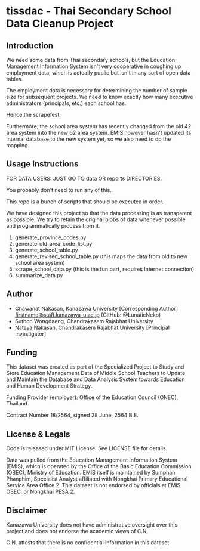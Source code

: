 # tissdac - Thai Secondary School Data Cleanup Project

## Introduction

We need some data from Thai secondary schools, but the Education Management
Information System isn't very cooperative in coughing up employment data, which
is actually public but isn't in any sort of open data tables.

The employment data is necessary for determining the number of sample size for
subsequent projects. We need to know exactly how many executive administrators
(principals, etc.) each school has.

Hence the scrapefest.

Furthermore, the school area system has recently changed from the old 42 area
system into the new 62 area system. EMIS however hasn't updated its internal
database to the new system yet, so we also need to do the mapping.

## Usage Instructions

FOR DATA USERS: JUST GO TO data OR reports DIRECTORIES.

You probably don't need to run any of this.

This repo is a bunch of scripts that should be executed in order.

We have designed this project so that the data processing is as transparent as
possible. We try to retain the original blobs of data whenever possible and
programmatically process from it.

1. generate\_province\_codes.py
2. generate\_old\_area\_code\_list.py
3. generate\_school\_table.py
4. generate\_revised\_school\_table.py (this maps the data from old to new
   school area system)
5. scrape\_school\_data.py (this is the fun part, requires Internet connection)
6. summarize\_data.py

## Author

* Chawanat Nakasan, Kanazawa University [Corresponding Author]  
  firstname@staff.kanazawa-u.ac.jp (GitHub: @LunaticNeko)
* Suthon Wongdaeng, Chandrakasem Rajabhat University
* Nataya Nakasan, Chandrakasem Rajabhat University [Principal Investigator]

## Funding

This dataset was created as part of the Specialized Project to Study and Store
Education Management Data of Middle School Teachers to Update and Maintain the
Database and Data Analysis System towards Education and Human Development
Strategy.

Funding Provider (employer): Office of the Education Council (ONEC), Thailand.

Contract Number 18/2564, signed 28 June, 2564 B.E.

## License & Legals

Code is released under MIT License. See LICENSE file for details.

Data was pulled from the Education Management Information System (EMIS), which
is operated by the Office of the Basic Education Commission (OBEC), Ministry of
Education. EMIS itself is maintained by Sumphan Phanphim, Specialist Analyst
affiliated with Nongkhai Primary Educational Service Area Office 2. This dataset
is not endorsed by officials at EMIS, OBEC, or Nongkhai PESA 2.

## Disclaimer

Kanazawa University does not have administrative oversight over this project and
does not endorse the academic views of C.N.

C.N. attests that there is no confidential information in this dataset.


